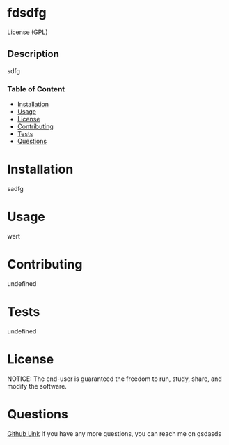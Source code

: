 # fdsdfg
License (GPL)

## Description
sdfg

### Table of Content
* [Installation](#installation)
* [Usage](#usage)
* [License](#license)
* [Contributing](#contributing)
* [Tests](#tests)
* [Questions](#questions)

# <a name='installation'></a>Installation
sadfg

# <a name='usage'></a>Usage
wert

# <a name='contributing'></a>Contributing
undefined

# <a name='tests'></a>Tests
undefined

# <a name='license'></a>License
NOTICE: The end-user is guaranteed the freedom to run, study, share, and modify the software.

# <a name='questions'></a>Questions
[Github Link](https://www.github.com/README-Generator) 
If you have any more questions, you can reach me on gsdasds